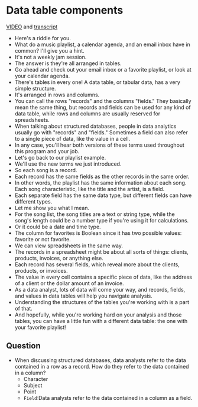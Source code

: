 # Data table components

[VIDEO](./resources/3_VIDEO_Data-table-components.mp4) and [transcript](./resources/3_VIDEO_Data-table-components.txt)

- Here's a riddle for you.
- What do a music playlist, a calendar agenda, and an email inbox have in common? I'll give you a hint.
- It's not a weekly jam session.
- The answer is they're all arranged in tables.
- Go ahead and check out your email inbox or a favorite playlist, or look at your calendar agenda.
- There's tables in every one! A data table, or tabular data, has a very simple structure.
- It's arranged in rows and columns.
- You can call the rows "records" and the columns "fields." They basically mean the same thing, but records and fields can be used for any kind of data table, while rows and columns are usually reserved for spreadsheets.
- When talking about structured databases, people in data analytics usually go with "records" and "fields." Sometimes a field can also refer to a single piece of data, like the value in a cell.
- In any case, you'll hear both versions of these terms used throughout this program and your job.
- Let's go back to our playlist example.
- We'll use the new terms we just introduced.
- So each song is a record.
- Each record has the same fields as the other records in the same order.
- In other words, the playlist has the same information about each song.
Each song characteristic, like the title and the artist, is a field.
- Each separate field has the same data type, but different fields can have different types.
- Let me show you what I mean.
- For the song list, the song titles are a text or string type, while the song's length could be a number type if you're using it for calculations.
- Or it could be a date and time type.
- The column for favorites is Boolean since it has two possible values: favorite or not favorite.
- We can view spreadsheets in the same way.
- The records in a spreadsheet might be about all sorts of things: clients, products, invoices, or anything else.
- Each record has several fields, which reveal more about the clients, products, or invoices.
- The value in every cell contains a specific piece of data, like the address of a client or the dollar amount of an invoice.
- As a data analyst, lots of data will come your way, and records, fields, and values in data tables will help you navigate analysis.
- Understanding the structures of the tables you're working with is a part of that.
- And hopefully, while you're working hard on your analysis and those tables, you can have a little fun with a different data table: the one with your favorite playlist!

## Question

- When discussing structured databases, data analysts refer to the data contained in a row as a record. How do they refer to the data contained in a column?
  - Character
  - Subject
  - Point
  - `Field`:Data analysts refer to the data contained in a column as a field.
